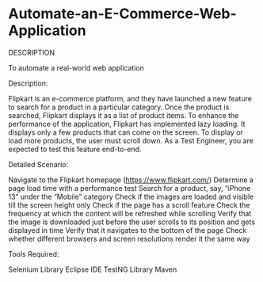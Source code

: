 # Automate-an-E-Commerce-Web-Application

DESCRIPTION

  To automate a real-world web application

 

Description:

  Flipkart is an e-commerce platform, and they have launched a new feature to search for a product in a particular category. Once the product is searched, Flipkart displays it as a list of product items. To enhance the performance of the application, Flipkart has implemented lazy loading. It displays only a few products that can come on the screen.
  To display or load more products, the user must scroll down.
  As a Test Engineer, you are expected to test this feature end-to-end.

 

Detailed Scenario:

  Navigate to the Flipkart homepage (https://www.flipkart.com/)
  Determine a page load time with a performance test
  Search for a product, say, “iPhone 13” under the “Mobile” category
  Check if the images are loaded and visible till the screen height only
  Check if the page has a scroll feature
  Check the frequency at which the content will be refreshed while scrolling
  Verify that the image is downloaded just before the user scrolls to its position and gets displayed in time
  Verify that it navigates to the bottom of the page
  Check whether different browsers and screen resolutions render it the same way
 

Tools Required:

  Selenium Library
  Eclipse IDE
  TestNG Library
  Maven
 
